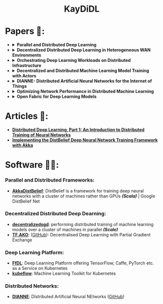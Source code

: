 <h1 align=center> KayDiDL </h1>

# Papers 📜:

<ul>

<li>
<details><summary><b>Parallel and Distributed Deep Learning</b></summary>
<p>
	
##### Analysis (empirically) the speedup in training a CNN using conventional _*single core CPU*_ and _*GPU*_ and provide practical suggestions to improve training times.

- **Synchronous Update Methods**: {Parallel SGD, Alternating Direction Method of Multipliers SGD (ADMM.SGD)}
- **Asynchronous Update Methods**: {Downpour SGD}

</p>
</details>
</li>


<li>
<details><summary><b>Decentralized Distributed Deep Learning in Heterogeneous WAN Environments</b></summary>
<p>
	
##### decentralized distributed deep learning framework for such heterogeneous WAN-based infrastructures
**The framework dynamically and automatically adjusts**:
- The frequency of parameter sharing
- The size of parameters shared depending on individual network bandwidth and data processing power
- Introduces a new scaling factor to control the degree of contribution to parameter updates by considering the amount of data trained during unit time in each device

**Result**:
_**Sharing small size of parameters (partial params)**_ is more effective to increase the accuracy faster when machines are highly network bandwidth-constrained during training.

</p>
</details>
</li>


<li>
<details><summary><b>Orchestrating Deep Learning Workloads on Distributed Infrastructure</b></summary>
<p>
	
#####  Deep Learning Workloads requirements to support GPUs in container management systems and describe solutions in Kubernetes

**Issues**:
- GPU’s are _**unique**_ quantities (GPU 0, GPU 1, ...) and they must be allocated accordingly
- _**GPU topology**_, will heavily affect the bandwidth of _(GPU to GPU communication)_
- GPU topology even affects GPU capabil- ities. In some systems, for example, GPUs on different CPU socket cannot have Peer to Peer communication capability.

**Solutions**:
- [x] Enabled GPU support on Kubernetes
- [x] Implemented GPU allocator module:
	- record GPU number-to-device mapping
	- maps the number to actual GPU devices according to required scheduling policy and expose the allocated GPUs to application inside the container
- [x] Developed **two** advanced GPU schedulers:
	- _bin-packing scheduler_: tries to bundle GPU jobs to fewer servers, so that other idle servers can be reserved for potentially large jobs
	- _topology-aware scheduler_:  automatically collect GPU topology informa- tion of each worker node, and assign nodes that deliver the highest possible bandwidth to the application
- [x] Enhanced Kubernetes to gather the device drivers on kubelet startup and mount these drivers into the container automatically
- [x] Enabled GPU liveness check on Kubernetes 
- [x] Added GPU quota support in Kubernetes => support multiple users

</p>
</details>
</li>


<li>
<details><summary><b>Decentralized and Distributed Machine Learning Model Training with Actors</b></summary>
<p>
	
##### Explore a more experimental form of _decentralized training_ that removes bottleneck{centralized parameter server introduces a bottleneck and single-point of failure during training}

**Actor-Based Concurrency Model**:
> implemented as actors using the Akka2 actor framework written in Scala, based off the work done by Alex Minnaar3 in implementing Google’s DistBelief framework in Akka

**Network Architecture**: => XOR
- **Asynchronous centralized training**: attain similar accuracy with much higher throughput by using soft synchronization
- **Fully asynchronous and decentralized training**: net the greatest overall training speed, but at a cost to model accuracy. _(This cost is configurable based on the setting of **τ**)_

_**New Keywords**_:
- **threshold parameter (τ)**: tunes the frequency with which updates are sent out to all other data shards in the system.
- **gradient residual​**:


</p>
</details>
</li>


<li>
<details><summary><b>DIANNE- Distributed Artificial Neural Networks for the Internet of Things</b></summary>
<p>
	
##### DIANNE middleware framework is presented that is optimized for single sample feed-forward execution and facilitates distributing artificial neural networks across multiple IoT devices

Cloud is often the natural choice to train and evaluate neural networks, benefiting from the huge compute power and scalability, but IoT applications with sensors sending a continuous stream of data, 
the Cloud introduces additional complications:
- connection to the Cloud is required at all times, having to deal with limitations in **bandwidth and a high and variable latency**
- sending sensor data to the Cloud may introduce **security holes and privacy issues**


_**The first experiment’s results**_  prove that large neural networks, which can not fit on small embedded devices, can benefit from distributing the slow convolutional modules to other devices in the IoT environment preferable equipped with GPU acceleration. 
_**The second experiment**_ shows that the DIANNE middleware performs excellently on GPU accelerated devices, outperforming all tested frameworks when only a single image is forwarded through the network.

**Result**:
DIANNE actually performs on par or better than the other frameworks.


</p>
</details>
</li>

<li>
<details><summary><b>Optimizing Network Performance in Distributed Machine Learning</b></summary>
<p>
	
##### MLNET, a host-based communication layer that aims to improve the network performance of distributed machine learning systems through a combination of _traffic reduction_ techniques (to diminish network load in the core and at the edges) and _traffic management_ (to reduce average training time).

MLNET inherits the standard commu- nication APIs from the Parameter Server
- Distributed Aggregation and Multicast
- Network Prioritization

**Result**:
overall training time can be reduced by up to 78%. 

</p>
</details>
</li>

<li>
<details><summary><b>Open Fabric for Deep Learning Models</b></summary>
<p>
	
##### The FfDL platform uses a microservices architecture to reduce coupling between components, keep each component simple and as stateless as possible, isolate component failures, and allow each component to be developed, tested, deployed, scaled, and upgraded independently. 

**Tools Used**:
- **Adversarial Robustness Toolbox _(ART)_**: To provide robustness for models
- **AI Fairness 360 toolkit _(AIF360)_**: to find and remove bias in datasets and models
- **Model Asset Exchange _(MAX)_**: an app store to discover, share and rate models

Differences between the projects in terms of _job scheduling and distribution, framework support, ecosystem and general architecture_.

</p>
</details>
</li>


</ul>

# Articles 📖:

- **[Distributed Deep Learning, Part 1: An Introduction to Distributed Training of Neural Networks](https://blog.skymind.ai/distributed-deep-learning-part-1-an-introduction-to-distributed-training-of-neural-networks/)**
- **[Implementing the DistBelief Deep Neural Network Training Framework with Akka](http://alexminnaar.com/implementing-the-distbelief-deep-neural-network-training-framework-with-akka.html)**


# Software 👨‍💻:

### Parallel and Distributed Frameworks:

- **[AkkaDistBelief](https://github.com/alexminnaar/AkkaDistBelief)**: DistBelief is a framework for training deep neural networks with a cluster of machines rather than GPUs _**(Scala)**_ | Google DistBelief Net

### Decentralized Distributed Deep Dearning:

- **[decentralizedsgd](https://github.com/tgaddair/decentralizedsgd)**: performing distributed training of machine learning models over a cluster of machines in parallel _**(Scale)**_
- **[TF.AKO](https://www-users.cs.umn.edu/~chandra/tfako/home.html)**: ([GitHub](https://github.com/mesh-umn/TF.AKO)): Decentralised Deep Learning with Partial Gradient Exchange

### Deep Learning Platform:

- **[FfDL](https://github.com/IBM/FfDL)**: Deep Learning Platform offering TensorFlow, Caffe, PyTorch etc. as a Service on Kubernetes
- **[kubeflow](https://github.com/kubeflow/kubeflow)**: Machine Learning Toolkit for Kubernetes

### Distributed Networks:
- **[DIANNE](http://dianne.intec.ugent.be/)**: DIstributed Artificial Neural NEtworks ([GitHub](https://github.com/ibcn-cloudlet/dianne))
